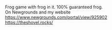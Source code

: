 Frog game with frog in it. 100% guaranteed frog.  
On Newgrounds and my website  
https://www.newgrounds.com/portal/view/925902  
https://theshovel.rocks/
